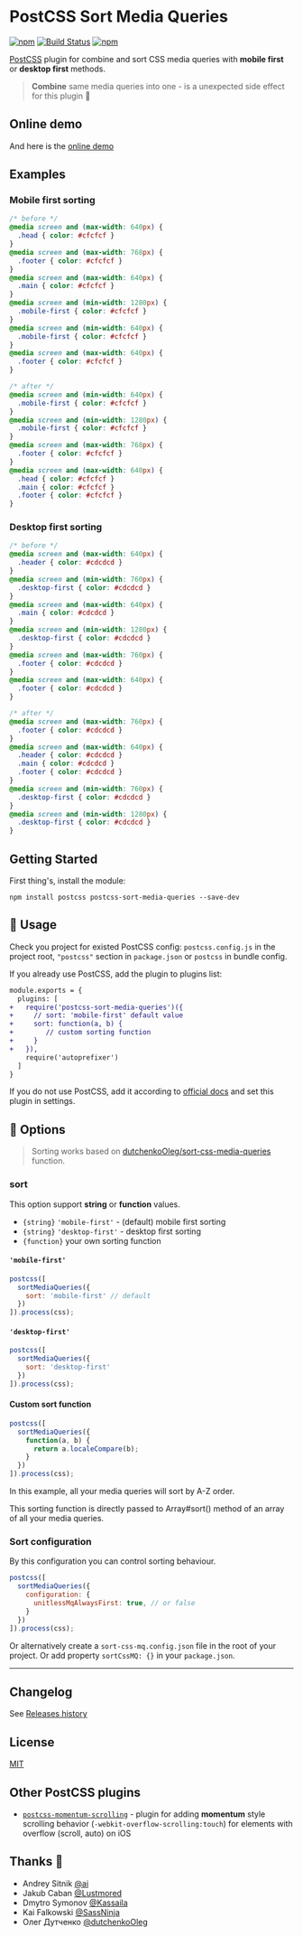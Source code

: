 # PostCSS Sort Media Queries

[PostCSS]:          https://github.com/postcss/postcss
[ci-img]:           https://travis-ci.org/solversgroup/postcss-sort-media-queries.svg
[ci]:               https://travis-ci.org/solversgroup/postcss-sort-media-queries
[MIT]:              https://github.com/solversgroup/postcss-sort-media-queries/blob/master/LICENSE
[official docs]:    https://github.com/postcss/postcss#usage
[Releases history]: https://github.com/solversgroup/postcss-sort-media-queries/blob/master/CHANGELOG.md

[![npm](https://img.shields.io/npm/v/postcss-sort-media-queries.svg)](https://www.npmjs.com/package/postcss-sort-media-queries) [![Build Status][ci-img]][ci]
[![npm](https://img.shields.io/npm/dt/postcss-sort-media-queries.svg)](https://www.npmjs.com/package/postcss-sort-media-queries)

[PostCSS] plugin for combine and sort CSS media queries with **mobile first** or **desktop first** methods.

> **Combine** same media queries into one - is a unexpected side effect for this plugin 🧬

## Online demo

And here is the [online demo](https://postcss-sort-media-queries.github.io)

## Examples

### Mobile first sorting

```css
/* before */
@media screen and (max-width: 640px) {
  .head { color: #cfcfcf }
}
@media screen and (max-width: 768px) {
  .footer { color: #cfcfcf }
}
@media screen and (max-width: 640px) {
  .main { color: #cfcfcf }
}
@media screen and (min-width: 1280px) {
  .mobile-first { color: #cfcfcf }
}
@media screen and (min-width: 640px) {
  .mobile-first { color: #cfcfcf }
}
@media screen and (max-width: 640px) {
  .footer { color: #cfcfcf }
}

/* after */
@media screen and (min-width: 640px) {
  .mobile-first { color: #cfcfcf }
}
@media screen and (min-width: 1280px) {
  .mobile-first { color: #cfcfcf }
}
@media screen and (max-width: 768px) {
  .footer { color: #cfcfcf }
}
@media screen and (max-width: 640px) {
  .head { color: #cfcfcf }
  .main { color: #cfcfcf }
  .footer { color: #cfcfcf }
}
```

### Desktop first sorting

```css
/* before */
@media screen and (max-width: 640px) {
  .header { color: #cdcdcd }
}
@media screen and (min-width: 760px) {
  .desktop-first { color: #cdcdcd }
}
@media screen and (max-width: 640px) {
  .main { color: #cdcdcd }
}
@media screen and (min-width: 1280px) {
  .desktop-first { color: #cdcdcd }
}
@media screen and (max-width: 760px) {
  .footer { color: #cdcdcd }
}
@media screen and (max-width: 640px) {
  .footer { color: #cdcdcd }
}

/* after */
@media screen and (max-width: 760px) {
  .footer { color: #cdcdcd }
}
@media screen and (max-width: 640px) {
  .header { color: #cdcdcd }
  .main { color: #cdcdcd }
  .footer { color: #cdcdcd }
}
@media screen and (min-width: 760px) {
  .desktop-first { color: #cdcdcd }
}
@media screen and (min-width: 1280px) {
  .desktop-first { color: #cdcdcd }
}
```

## Getting Started

First thing's, install the module:

```
npm install postcss postcss-sort-media-queries --save-dev
```

## 🍳 Usage

Check you project for existed PostCSS config: `postcss.config.js`
in the project root, `"postcss"` section in `package.json`
or `postcss` in bundle config.

If you already use PostCSS, add the plugin to plugins list:

```diff
module.exports = {
  plugins: [
+   require('postcss-sort-media-queries')({
+     // sort: 'mobile-first' default value
+     sort: function(a, b) {
+        // custom sorting function
+     }
+   }),
    require('autoprefixer')
  ]
}
```

If you do not use PostCSS, add it according to [official docs]
and set this plugin in settings.

## 🍰 Options

> Sorting works based on [dutchenkoOleg/sort-css-media-queries](https://github.com/dutchenkoOleg/sort-css-media-queries) function.

### sort

This option support **string** or **function** values.

- `{string}` `'mobile-first'` - (default) mobile first sorting
- `{string}` `'desktop-first'` - desktop first sorting
- `{function}` your own sorting function

#### `'mobile-first'`

```js
postcss([
  sortMediaQueries({
    sort: 'mobile-first' // default
  })
]).process(css);
```

#### `'desktop-first'`

```js
postcss([
  sortMediaQueries({
    sort: 'desktop-first'
  })
]).process(css);
```

#### Custom sort function
```js
postcss([
  sortMediaQueries({
    function(a, b) {
      return a.localeCompare(b);
    }
  })
]).process(css);
```

In this example, all your media queries will sort by A-Z order.

This sorting function is directly passed to Array#sort() method of an array of all your media queries.

### Sort configuration

By this configuration you can control sorting behaviour.

```js
postcss([
  sortMediaQueries({
    configuration: {
      unitlessMqAlwaysFirst: true, // or false
    }
  })
]).process(css);
```

Or alternatively create a `sort-css-mq.config.json` file in the root of your project. Or add property `sortCssMQ: {}` in your `package.json`.

---

## Changelog

See [Releases history]

## License

[MIT]

## Other PostCSS plugins

- [`postcss-momentum-scrolling`](https://github.com/solversgroup/postcss-momentum-scrolling) - plugin for adding **momentum** style scrolling behavior (`-webkit-overflow-scrolling:touch`) for elements with overflow (scroll, auto) on iOS

## Thanks 💪

- Andrey Sitnik [@ai](https://github.com/ai)
- Jakub Caban [@Lustmored](https://github.com/Lustmored)
- Dmytro Symonov [@Kassaila](https://github.com/Kassaila)
- Kai Falkowski [@SassNinja](https://github.com/SassNinja)
- Олег Дутченко [@dutchenkoOleg](https://github.com/dutchenkoOleg)
